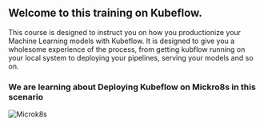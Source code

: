 ## Welcome to this training on Kubeflow.

This course is designed to instruct you on how you productionize your Machine Learning models with Kubeflow. It is designed to give you a wholesome experience of the process, 
from getting kubflow running on your local system to deploying your pipelines, serving your models and so on.

### We are learning about Deploying Kubeflow on Mickro8s in this scenario
![Microk8s](https://github.com/MavenCode/KubeflowTraining/blob/master/Mavencode_Kubeflow_Labs/Deploy%20Kubeflow%20on%20Microk8s/images/Kubeflow%20Pipeline%20Training%20Document.png)


